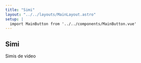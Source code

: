 ```yaml
---
title: "Simi"
layout: "../../layouts/MainLayout.astro"
setup: |
  import MainButton from '../../components/MainButton.vue'
---
```


## Simi

Simis de video


